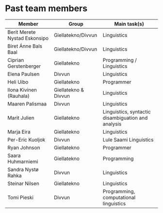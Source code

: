 Past team members
=================

| Member                        | Group                | Main task(s)                                       |
|-------------------------------|----------------------|----------------------------------------------------|
| Berit Merete Nystad Eskonsipo | Giellatekno/Divvun   | Linguistics                                        |
| Biret Ánne Bals Baal          | Giellatekno/Divvun   | Linguistics                                        |
| Ciprian Gerstenberger         | Giellatekno          | Programming / Linguistics                          |
| Elena Paulsen                 | Divvun               | Linguistics                                        |
| Heli Uibo                     | Giellatekno          | Programmer                                         |
| Ilona Kivinen (Rauhala)       | Giellatekno & Divvun | Linguistics                                        |
| Maaren Palismaa               | Divvun               | Linguistics                                        |
| Marit Julien                  | Giellatekno          | Linguistics, syntactic disambiguation and analysis |
| Marja Eira                    | Giellatekno          | Linguistics                                        |
| Per-Eric Kuoljok              | Divvun               | Lule Saami Linguistics                             |
| Ryan Johnson                  | Giellatekno          | Programmer                                         |
| Saara Huhmarniemi             | Giellatekno          | Programming                                        |
| Sandra Nystø Rahka            | Divvun               | Linguistics                                        |
| Steinar Nilsen                | Giellatekno          | Linguistics                                        |
| Tomi Pieski                   | Divvun               | Programming, computational linguistics             |
